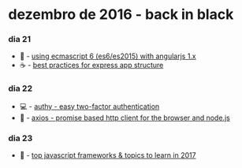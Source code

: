 # dezembro de 2016 - back in black

### dia 21
- :beers: - [using ecmascript 6 (es6/es2015) with angularjs 1.x](https://www.timroes.de/2015/07/29/using-ecmascript-6-es6-with-angularjs-1-x/)
- :coffee: - [best practices for express app structure](https://www.terlici.com/2014/08/25/best-practices-express-structure.html)

### dia 22
- :computer: - [authy - easy two-factor authentication](https://www.authy.com/)
- :beers: - [axios - promise based http client for the browser and node.js](https://github.com/mzabriskie/axios)

### dia 23
- :beers: - [top javascript frameworks & topics to learn in 2017](https://medium.com/javascript-scene/top-javascript-frameworks-topics-to-learn-in-2017-700a397b711#.vjlmllis6)
